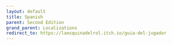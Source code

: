 ```yaml
---
layout: default
title: Spanish
parent: Second Edition
grand_parent: Localizations
redirect_to: https://laesquinadelrol.itch.io/guia-del-jugador
---
```

